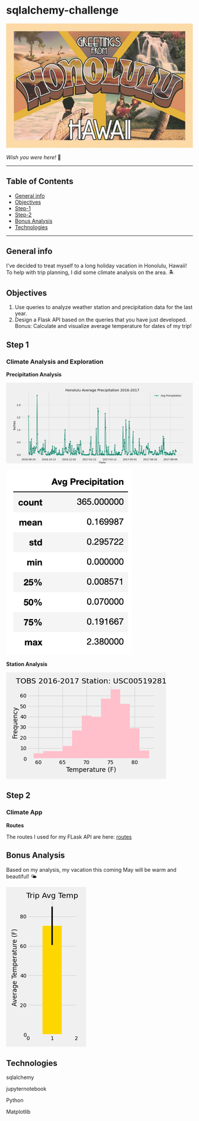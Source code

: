 # sqlalchemy-challenge

![alt text](Images/honolulu_postcard.jpg)

*Wish you were here!* :hibiscus:

- - - - - - - - - - - - - - - - - - - - - - - - - - - - - - - - - - - - - - - - -

## Table of Contents
* [General info](#general-info)
* [Objectives](#objectives)
* [Step-1](#Step-1)
* [Step-2](#Step-2)
* [Bonus Analysis](#bonus-analysis)
* [Technologies](#technologies)

- - - - - - - - - - - - - - - - - - - - - - - - - - - - - - - - - - - - - - - - -

## General info

I've decided to treat myself to a long holiday vacation in Honolulu, Hawaii! To help with trip planning, I did some climate analysis on the area. :desert_island:

## Objectives 

1. Use queries to analyze weather station and precipitation data for the last year.
2. Design a Flask API based on the queries that you have just developed. 
Bonus: Calculate and visualize average temperature for dates of my trip!

## Step 1

### Climate Analysis and Exploration

**Precipitation Analysis**

![alt text](Images/avg_prcp.png)

![alt text](Images/stats_prcp.png)

**Station Analysis**

![alt text](Images/tobs_hist.png)

## Step 2

### Climate App

**Routes**

The routes I used for my FLask API are here:
[routes](app.py)


## Bonus Analysis

Based on my analysis, my vacation this coming May will be warm and beautiful! :sun_behind_small_cloud: 

![alt text](Images/trip_temp.png)

## Technologies

sqlalchemy

jupyternotebook

Python

Matplotlib